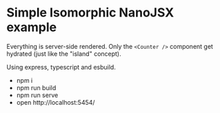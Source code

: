 # Simple Isomorphic NanoJSX example

Everything is server-side rendered. Only the `<Counter />` component get hydrated (just like the "island" concept).

Using express, typescript and esbuild.

- npm i
- npm run build
- npm run serve
- open http://localhost:5454/
